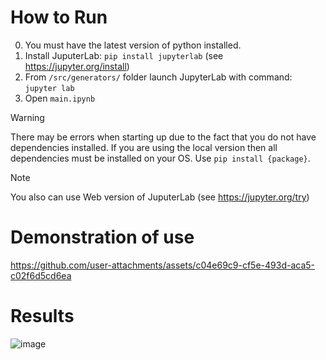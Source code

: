# How to Run
0. You must have the latest version of python installed.
1. Install JuputerLab: `pip install jupyterlab` (see https://jupyter.org/install)
2. From `/src/generators/` folder launch JupyterLab with command: `jupyter lab`
3. Open `main.ipynb`

> [!warning]
> There may be errors when starting up due to the fact that you do not have dependencies installed.
> If you are using the local version then all dependencies must be installed on your OS.
> Use `pip install {package}`. 

> [!note]
> You also can use Web version of JuputerLab (see https://jupyter.org/try)

# Demonstration of use
https://github.com/user-attachments/assets/c04e69c9-cf5e-493d-aca5-c02f6d5cd6ea

# Results
![image](https://github.com/user-attachments/assets/3e708bba-b373-4dad-8f9d-fe289245fa10)


